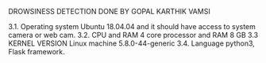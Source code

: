 DROWSINESS DETECTION DONE BY 
GOPAL
KARTHIK
VAMSI

3.1. Operating system
Ubuntu 18.04.04 and it should have access to system camera or web cam.
3.2. CPU and RAM
4 core processor and RAM 8 GB
3.3 KERNEL VERSION
Linux machine 5.8.0-44-generic
3.4. Language
python3, Flask framework.